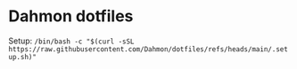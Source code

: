 # Dahmon dotfiles
Setup: `/bin/bash -c "$(curl -sSL https://raw.githubusercontent.com/Dahmon/dotfiles/refs/heads/main/.setup.sh)"`
